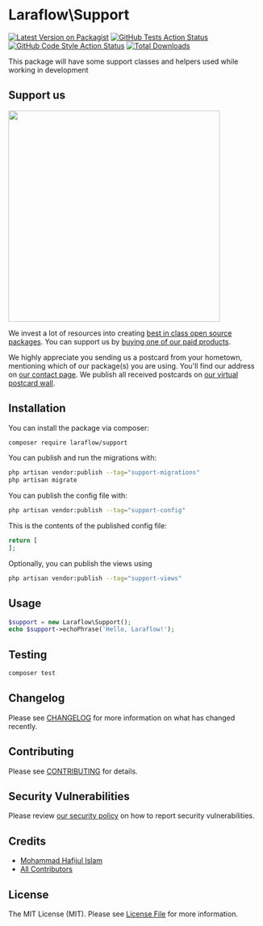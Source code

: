 # Laraflow\Support

[![Latest Version on Packagist](https://img.shields.io/packagist/v/laraflow/support.svg?style=flat-square)](https://packagist.org/packages/laraflow/support)
[![GitHub Tests Action Status](https://img.shields.io/github/actions/workflow/status/laraflow/support/run-tests.yml?branch=main&label=tests&style=flat-square)](https://github.com/laraflow/support/actions?query=workflow%3Arun-tests+branch%3Amain)
[![GitHub Code Style Action Status](https://img.shields.io/github/actions/workflow/status/laraflow/support/fix-php-code-style-issues.yml?branch=main&label=code%20style&style=flat-square)](https://github.com/laraflow/support/actions?query=workflow%3A"Fix+PHP+code+style+issues"+branch%3Amain)
[![Total Downloads](https://img.shields.io/packagist/dt/laraflow/support.svg?style=flat-square)](https://packagist.org/packages/laraflow/support)

This package will have some support classes and helpers used while working in development

## Support us

[<img src="https://github-ads.s3.eu-central-1.amazonaws.com/Support.jpg?t=1" width="419px" />](https://spatie.be/github-ad-click/Support)

We invest a lot of resources into creating [best in class open source packages](https://spatie.be/open-source). You can support us by [buying one of our paid products](https://spatie.be/open-source/support-us).

We highly appreciate you sending us a postcard from your hometown, mentioning which of our package(s) you are using. You'll find our address on [our contact page](https://spatie.be/about-us). We publish all received postcards on [our virtual postcard wall](https://spatie.be/open-source/postcards).

## Installation

You can install the package via composer:

```bash
composer require laraflow/support
```

You can publish and run the migrations with:

```bash
php artisan vendor:publish --tag="support-migrations"
php artisan migrate
```

You can publish the config file with:

```bash
php artisan vendor:publish --tag="support-config"
```

This is the contents of the published config file:

```php
return [
];
```

Optionally, you can publish the views using

```bash
php artisan vendor:publish --tag="support-views"
```

## Usage

```php
$support = new Laraflow\Support();
echo $support->echoPhrase('Hello, Laraflow!');
```

## Testing

```bash
composer test
```

## Changelog

Please see [CHANGELOG](CHANGELOG.md) for more information on what has changed recently.

## Contributing

Please see [CONTRIBUTING](CONTRIBUTING.md) for details.

## Security Vulnerabilities

Please review [our security policy](../../security/policy) on how to report security vulnerabilities.

## Credits

- [Mohammad Hafijul Islam](https://github.com/hafijul233)
- [All Contributors](../../contributors)

## License

The MIT License (MIT). Please see [License File](LICENSE.md) for more information.
